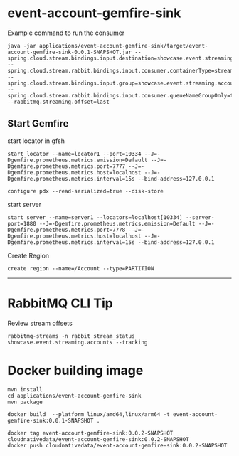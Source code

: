 #  event-account-gemfire-sink

Example command to run the consumer

```shell
java -jar applications/event-account-gemfire-sink/target/event-account-gemfire-sink-0.0.1-SNAPSHOT.jar --spring.cloud.stream.bindings.input.destination=showcase.event.streaming.accounts --spring.cloud.stream.rabbit.bindings.input.consumer.containerType=stream --spring.cloud.stream.bindings.input.group=showcase.event.streaming.accounts --spring.cloud.stream.rabbit.bindings.input.consumer.queueNameGroupOnly=true --rabbitmq.streaming.offset=last 
```

## Start Gemfire

start locator in gfsh

```shell
start locator --name=locator1 --port=10334 --J=-Dgemfire.prometheus.metrics.emission=Default --J=-Dgemfire.prometheus.metrics.port=7777 --J=-Dgemfire.prometheus.metrics.host=localhost --J=-Dgemfire.prometheus.metrics.interval=15s --bind-address=127.0.0.1
```

```shell
configure pdx --read-serialized=true --disk-store
```

start server
```shell
start server --name=server1 --locators=localhost[10334] --server-port=1880 --J=-Dgemfire.prometheus.metrics.emission=Default --J=-Dgemfire.prometheus.metrics.port=7778 --J=-Dgemfire.prometheus.metrics.host=localhost --J=-Dgemfire.prometheus.metrics.interval=15s --bind-address=127.0.0.1 
```

Create Region
```shell
create region --name=/Account --type=PARTITION
```

---

# RabbitMQ CLI Tip

Review stream offsets
```shell
rabbitmq-streams -n rabbit stream_status showcase.event.streaming.accounts --tracking
```

# Docker building image

```shell
mvn install
cd applications/event-account-gemfire-sink
mvn package

docker build  --platform linux/amd64,linux/arm64 -t event-account-gemfire-sink:0.0.1-SNAPSHOT .

```

```shell
docker tag event-account-gemfire-sink:0.0.2-SNAPSHOT cloudnativedata/event-account-gemfire-sink:0.0.2-SNAPSHOT
docker push cloudnativedata/event-account-gemfire-sink:0.0.2-SNAPSHOT
```
